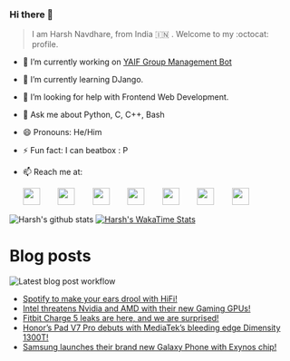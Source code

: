 ### Hi there 👋

> I am Harsh Navdhare, from India :india: . Welcome to my :octocat: profile.

* 🔭 I’m currently working on [YAIF Group Management Bot](https://github.com/YAIFoundation/YAR_Manager_Bot)
* 🌱 I’m currently learning DJango.
* 🤔 I’m looking for help with Frontend Web Development.
* 💬 Ask me about Python, C, C++, Bash
* 😄 Pronouns: He/Him
* ⚡ Fun fact: I can beatbox : P
* 📫 Reach me at: 
 

    [<img src="https://simpleicons.org/icons/instagram.svg" width="30">](https://www.instagram.com/plus_infinity.hn) &nbsp;&nbsp;&nbsp;&nbsp;&nbsp;&nbsp;
    [<img src="https://simpleicons.org/icons/facebook.svg" width="30">](https://www.facebook.com/harsh.navdhare.infinity) &nbsp;&nbsp;&nbsp;&nbsp;&nbsp;&nbsp; 
    [<img src="https://simpleicons.org/icons/twitter.svg" width="30">](https://twitter.com/hnavdhare) &nbsp;&nbsp;&nbsp;&nbsp;&nbsp;&nbsp; 
    [<img src="https://simpleicons.org/icons/xdadevelopers.svg" width="30">](https://forum.xda-developers.com/member.php?u=8122486) &nbsp;&nbsp;&nbsp;&nbsp;&nbsp;&nbsp; 
    [<img src="https://simpleicons.org/icons/telegram.svg" width="30">](https://t.me/infinitEplus) &nbsp;&nbsp;&nbsp;&nbsp;&nbsp;&nbsp;
    [<img src="https://simpleicons.org/icons/snapchat.svg" width="30">](https://www.snapchat.com/add/plus.infinity) &nbsp;&nbsp;&nbsp;&nbsp;&nbsp;&nbsp; 
    [<img src="https://simpleicons.org/icons/gmail.svg" width="30">](mailto:navdhareharsh2001@gmail.com)

 
 

![Harsh's github stats](https://github-readme-stats-infinity-plus.vercel.app/api?username=infinity-plus&show_icons=true&count_private=true&theme=dark) [![Harsh's WakaTime Stats](https://github-readme-stats-infinity-plus.vercel.app/api/wakatime?username=infinity_plus&theme=dark)](https://wakatime.com/@infinity_plus)

# Blog posts

![Latest blog post workflow](https://github.com/infinity-plus/infinity-plus/workflows/Latest%20blog%20post%20workflow/badge.svg)

<!-- BLOG-POST-LIST:START -->
- [Spotify to make your ears drool with HiFi!](https://spadebee.com/2021/08/17/spotify-to-make-your-ears-drool-with-hifi/?utm_source=rss&utm_medium=rss&utm_campaign=spotify-to-make-your-ears-drool-with-hifi)
- [Intel threatens Nvidia and AMD with their new Gaming GPUs!](https://spadebee.com/2021/08/16/intel-threatens-nvidia-and-amd-with-their-new-gaming-gpus/?utm_source=rss&utm_medium=rss&utm_campaign=intel-threatens-nvidia-and-amd-with-their-new-gaming-gpus)
- [Fitbit Charge 5 leaks are here, and we are surprised!](https://spadebee.com/2021/08/15/fitbit-charge-5-leaks-are-here-and-we-are-surprised/?utm_source=rss&utm_medium=rss&utm_campaign=fitbit-charge-5-leaks-are-here-and-we-are-surprised)
- [Honor’s Pad V7 Pro debuts with MediaTek’s bleeding edge Dimensity 1300T!](https://spadebee.com/2021/08/14/honors-pad-v7-pro-debuts-with-mediateks-bleeding-edge-dimensity-1300t/?utm_source=rss&utm_medium=rss&utm_campaign=honors-pad-v7-pro-debuts-with-mediateks-bleeding-edge-dimensity-1300t)
- [Samsung launches their brand new Galaxy Phone with Exynos chip!](https://spadebee.com/2021/08/12/samsung-launches-their-brand-new-galaxy-phone-with-exynos-chip/?utm_source=rss&utm_medium=rss&utm_campaign=samsung-launches-their-brand-new-galaxy-phone-with-exynos-chip)
<!-- BLOG-POST-LIST:END -->
